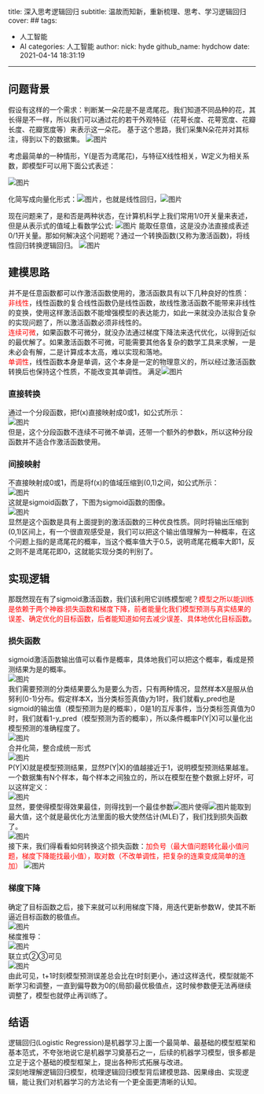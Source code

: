 title: 深入思考逻辑回归
subtitle: 温故而知新，重新梳理、思考、学习逻辑回归
cover: ##
tags:
  - 人工智能
  - AI
categories: 人工智能
author:
  nick: hyde
  github_name: hydchow
date: 2021-04-14 18:31:19

---

## 问题背景
假设有这样的一个需求：判断某一朵花是不是鸢尾花。我们知道不同品种的花，其长得是不一样，所以我们可以通过花的若干外观特征（花萼长度、花萼宽度、花瓣长度、花瓣宽度等）来表示这一朵花。
基于这个思路，我们采集N朵花并对其标注，得到以下的数据集。
![图片](https://img14.360buyimg.com/imagetools/jfs/t1/159980/14/19133/19237/6076d5cbEd46d57d7/2a50a3925e70e9b0.png)

考虑最简单的一种情形，Y(是否为鸢尾花)，与特征X线性相关，W定义为相关系数，即模型F可以用下面公式表述：

![图片](https://img11.360buyimg.com/imagetools/jfs/t1/162526/5/18129/2095/6076d690Ecb45eaca/dafd777878bbe1fd.png)

化简写成向量化形式：![图片](https://img13.360buyimg.com/imagetools/jfs/t1/165302/4/18367/1444/6076d71bE95dc78e9/8427ca2cdf6f8f32.png)，也就是线性回归，![图片](https://img11.360buyimg.com/imagetools/jfs/t1/159939/8/19521/1381/6076d76dE5a646e25/b60bc3361cf7fbdc.png)

现在问题来了，是和否是两种状态，在计算机科学上我们常用1/0开关量来表述，但是从表示式的值域上看数学公式: ![图片](https://img13.360buyimg.com/imagetools/jfs/t1/158005/14/19394/974/6076d82fEae65e74a/565e84622a1fe77e.png) 能取任意值，这是没办法直接成表述0/1开关量。那如何解决这个问题呢？通过一个转换函数(又称为激活函数)，将线性回归转换逻辑回归。 
![图片](https://img10.360buyimg.com/imagetools/jfs/t1/161952/20/18527/1907/6076d832E6d6543ea/2fe426c44008b6fa.png)

## 建模思路
并不是任意函数都可以作激活函数使用的，激活函数具有以下几种良好的性质：  
<font color='red'>非线性</font>，线性函数的复合线性函数仍是线性函数，故线性激活函数不能带来非线性的变换，使用这样激活函数不能增强模型的表达能力，如此一来就没办法拟合复杂的实现问题了，所以激活函数必须非线性的。  
<font color='red'>连续可微</font>，如果函数不可微分，就没办法通过梯度下降法来迭代优化，以得到近似的最优解了。如果激活函数不可微，可能需要其他各复杂的数学工具来求解，一是未必会有解，二是计算成本太高，难以实现和落地。  
<font color='red'>单调性</font>，线性函数本身是单调，这个本身是一定的物理意义的，所以经过激活函数转换后也保持这个性质，不能改变其单调性。 满足![图片](https://img10.360buyimg.com/imagetools/jfs/t1/165664/10/18387/2508/6076d94bEdc50a9b1/9d3cb8648a211a0a.png)

### 直接转换
通过一个分段函数，把f(x)直接映射成0或1，如公式所示：  
![图片](https://img12.360buyimg.com/imagetools/jfs/t1/169528/15/18381/2833/6076d9d3E57132c66/cff07286448bb63b.png)  
但是，这个分段函数不连续不可微不单调，还带一个额外的参数k，所以这种分段函数并不适合作激活函数使用。

### 间接映射
不直接映射成0或1，而是将f(x)的值域压缩到(0,1)之间，如公式所示：  
![图片](https://img12.360buyimg.com/imagetools/jfs/t1/165669/26/18594/1981/6076da34E8eace2dc/1812a91a76daa672.png)   
这就是sigmoid函数了，下图为sigmoid函数的图像。  
![图片](https://img13.360buyimg.com/imagetools/jfs/t1/161938/38/18558/45163/6076d4d5Ea22e16ba/b6ba3dd818cd57b4.png)   
显然是这个函数是具有上面提到的激活函数的三种优良性质。同时将输出压缩到(0,1)区间上，有一个很直观感受是，我们可以把这个输出值理解为一种概率，在这个问题上指的是鸢尾花的概率，当这个概率值大于0.5，说明鸢尾花概率大即1，反之则不是鸢尾花即0，这就能实现分类的判别了。

## 实现逻辑
那既然现在有了sigmoid激活函数，我们该利用它训练模型呢？<font color='red'>模型之所以能训练是依赖于两个神器:损失函数和梯度下降，前者能量化我们模型预测与真实结果的误差、确定优化的目标函数，后者能知道如何去减少误差、具体地优化目标函数</font>。

### 损失函数
sigmoid激活函数输出值可以看作是概率，具体地我们可以把这个概率，看成是预测结果为是的概率。  
![图片](https://img12.360buyimg.com/imagetools/jfs/t1/172295/17/4135/2364/6076db2bE4d2e1c06/56e646d53237c3f7.png)   
我们需要预测的分类结果要么为是要么为否，只有两种情况，显然样本X是服从伯努利(0-1)分布。假定样本X，当分类标签真值y为1时，我们就看y_pred也是sigmoid的输出值（模型预测为是的概率），0是1的互斥事件，当分类标签真值为0时，我们就看1-y_pred（模型预测为否的概率），所以条件概率P(Y|X)可以量化出模型预测的准确程度了。  
![图片](https://img12.360buyimg.com/imagetools/jfs/t1/162964/31/19425/2667/6076db64E91f6ca3a/ed217f5bff559681.png)  
合并化简，整合成统一形式  
![图片](https://img10.360buyimg.com/imagetools/jfs/t1/170001/26/18545/2160/6076dbc1E8438bedb/61fe18086ce8b60d.png)  
P(Y|X)就是模型预测结果，显然P(Y|X)的值越接近于1，说明模型预测结果越准。一个数据集有N个样本，每个样本之间独立的，所以在模型在整个数据上好坏，可以这样定义：  
![图片](https://img12.360buyimg.com/imagetools/jfs/t1/166877/1/18837/4990/6076dc2cEb4334041/9e31a859c9959c31.png)  
显然，要使得模型得效果最佳，则得找到一个最佳参数![图片](https://img13.360buyimg.com/imagetools/jfs/t1/162705/24/18434/839/6076dc26E99d1b894/bb359c62fa1461a0.png)使得![图片](https://img11.360buyimg.com/imagetools/jfs/t1/160500/15/19120/1720/6076dc31Eeecd8a59/0559ea6396285156.png)能取到最大值，这个就是最优化方法里面的极大使然估计(MLE)了，我们找到损失函数了。  
![图片](https://img14.360buyimg.com/imagetools/jfs/t1/167463/23/18382/2866/6076dcddE71b550ff/4b8ad513b6f306a8.png)  
接下来，我们得看看如何转换这个损失函数：<font color='red'>加负号（最大值问题转化最小值问题，梯度下降能找最小值），取对数（不改单调性，把复杂的连乘变成简单的连加）</font>
![图片](https://img11.360buyimg.com/imagetools/jfs/t1/167421/29/18421/5797/6076dce3E09aecd3f/fdbd72a04d0abb5e.png)

### 梯度下降
确定了目标函数之后，接下来就可以利用梯度下降，用迭代更新参数W，使其不断逼近目标函数的极值点。  
![图片](https://img12.360buyimg.com/imagetools/jfs/t1/170395/38/18486/5597/6076dd96E0ec2fbc0/01f02dba757fd1ed.png)  
梯度推导：  
![图片](https://img13.360buyimg.com/imagetools/jfs/t1/170133/15/18681/24740/6076dddfEb55a269e/a7c373ba30de9a89.png)  
联立式②③可见  
![图片](https://img10.360buyimg.com/imagetools/jfs/t1/162909/4/18209/18592/6076de44E4b740042/ae535fd90150fb0d.png)  
由此可见，t+1时刻模型预测误差总会比在t时刻更小，通过这样迭代，模型就能不断学习和调整，一直到偏导数为0的(局部)最优极值点，这时候参数便无法再继续调整了，模型也就停止再训练了。

## 结语
逻辑回归(Logistic Regression)是机器学习上面一个最简单、最基础的模型框架和基本范式，不夸张地说它是机器学习奠基石之一，后续的机器学习模型，很多都是立足于这个基础的模型框架上，提出各种形式拓展与改进。  
深刻地理解逻辑回归模型，梳理逻辑回归模型背后建模思路、因果缘由、实现逻辑，能让我们对机器学习的方法论有一个更全面更清晰的认知。



